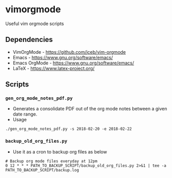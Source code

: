# vimorgmode
Useful vim orgmode scripts

## Dependencies
* VimOrgMode - https://github.com/jceb/vim-orgmode
* Emacs - https://www.gnu.org/software/emacs/
* Emacs OrgMode - https://www.gnu.org/software/emacs/
* LaTeX - https://www.latex-project.org/

## Scripts
### `gen_org_mode_notes_pdf.py`
* Generates a consolidate PDF out of the org mode notes between a given date range.
* Usage

```
./gen_org_mode_notes_pdf.py -s 2018-02-20 -e 2018-02-22
```

### `backup_old_org_files.py`
* Use it as a cron to backup org files as below

```
# Backup org mode files everyday at 12pm
0 12 * * * PATH_TO_BACKUP_SCRIPT/backup_old_org_files.py 2>&1 | tee -a PATH_TO_BACKUP_SCRIPT/backup.log
```
